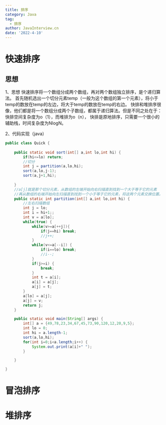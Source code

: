 ```yaml
---
title: 排序
category: Java
tag:
  - 排序
author: JavaInterview.cn
date: '2022-4-10'
---
```



# 快速排序
## 思想
1、思想
快速排序将一个数组分成两个数组，再对两个数组独立排序，是个递归算法。
首先随机选出一个切分元素temp（一般为这个数组的第一个元素），将小于temp的数放在temp的左边，将大于temp的数放在temp的右边。
快排和堆排序很像，他们都是将一个数组分成两个子数组，都属于递归算法。但是不同之处在于：快排空间复杂度为o（1），而堆排为o（n），
快排是原地排序，只需要一个很小的辅助栈，时间复杂度为NlogN。

2、代码实现（java）
```java
public class Quick {
    
    public static void sort(int[] a,int lo,int hi) {
        if(hi<=lo) return;
        //切分
        int j = partition(a,lo,hi);
        sort(a,lo,j-1);
        sort(a,j+1,hi);
        
    }
    //a[j]就是那个切分元素，从数组的左端开始向右扫描直到找到一个大于等于它的元素
    //再从数组的右端开始向左扫描直到找到一个小于等于它的元素，将这两个元素交换位置。
    public static int partition(int[] a,int lo,int hi) {
        //左右扫描数组
        int j = lo;
        int i = hi+1;;
        int v = a[lo];
        while(true) {
            while(v>=a[++j]){
                if(j==hi) break;
                //j++;
            }
            while(v<=a[--i]) {
                if(i==lo) break;
                //i--;
            }
            if(j>=i) {
                break;
            }
            int t = a[i];
            a[i] = a[j];
            a[j] = t;
        }
        a[lo] = a[j];
        a[j] = v;
        return j;
    }

    public static void main(String[] args) {
        int[] a = {49,78,23,34,67,45,73,90,120,12,20,9,5};
        int lo = 0;
        int hi = a.length-1;
        sort(a,lo,hi);
        for(int i=0;i<a.length;i++) {
            System.out.print(a[i]+" ");
        }

    }

}
```

# 冒泡排序



# 堆排序

